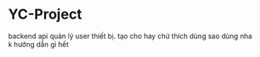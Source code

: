 # YC-Project
backend api quản lý user thiết bị.
tạo cho hay chứ thích dùng sao dùng nha k hướng dẫn gì hết
